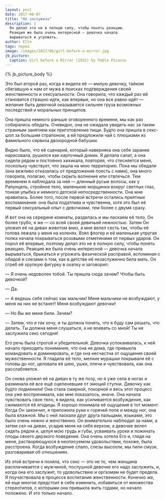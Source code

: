 ```yaml
---
layout: post
date: 2017-06-07
title: "Не заслужила"
description: |
  Он делал это не в полную силу, чтобы понять реакцию.
  Реакция же была очень интересной — девочка начала
  вырываться и угрожать.
author: Elle
tags: порка
image: /images/2017/06/girl-before-a-mirror.jpg
jb_picture:
  caption: Girl before a Mirror (1932) by Pablo Picasso
---
```


{% jb_picture_body %}

Это был второй раз, когда я видела её &mdash; милую девочку, тайком сбегавшую к нам от
мужа в поисках подтверждения своей женственности и сексуальности. Она говорила,
что каждый раз ей становится страшно идти, как впервые, но она все равно идёт &mdash;
желание быть девочкой оказывается сильнее груза возможных последствий и
моральных принципов.

<!--more-->

Она пришла немного раньше оговоренного времени, мы как раз собирались
обедать. Очевидно, она не ожидала увидеть нас за таким странным занятием как
приготовление пищи. Будто она пришла в секс-шоп за большим страпоном, а ей
предложили чай с плюшками из фамильного сервиза двоюродной бабушки.

Видно было, что её сценарий, который наверняка она себе заранее нарисовала,
рушился как карточный домик. Я делала салат, а она сидела рядом и
постоянно хихикала, повторяя, что стесняется меня, поскольку чувствует, что
зашла на мою территорию. Пока мы обедали (она вежливо отказалась от
предложения поесть с нами), она много говорила, полагаю, чтобы скрыть волнение
или отвлечься. Тем временем я наблюдала за ней &mdash; длинный русые волосы, как у
Рапунцель, стройное тело, маленькие морщинки вокруг светлых глаз, тонкая улыбка
и немного детской непосредственности. Она мне нравилась. Более того, после
первой встречи остались приятные воспоминания: она была податлива и чувственна,
хотя это был её первый сексуальный опыт с девочками, тем более с двумя сразу.

И вот она на середине комнаты, разделась и мы ласкаем её тело, Он
более грубо, я же &mdash; со всей своей девичьей нежностью. Затем Он уложил её на
диван животом вниз, а мне велел сесть так, чтобы её голова лежала у меня на
коленях. Взял флогер и её маленькая упругая попка начала покрываться розовыми
отметинами от первых ударов. Он порол её впервые, поэтому делал это не в
полную силу, чтобы понять реакцию. Реакция же была очень интересной &mdash;
девочка начала вырываться, брыкаться и угрожать физической расправой,
вспоминая с обидой и слезами о том, как в детстве её незаслуженно била мать. Он
сгреб её хрупкую фигурку в охапку и заговорил:

&mdash; Я очень недоволен тобой. Ты пришла сюда зачем? Чтобы быть девочкой?

&mdash; Да.

&mdash; А ведешь себя сейчас как мальчик! Меня мальчики не возбуждают,
у меня на них не встанет! Меня возбуждают девочки!

&mdash; Но Вы же меня били. Зачем?

&mdash; Затем, что я так хочу, и ты должна понять, что я буду сам решать, что делать.
Ты должна меня слушаться, а не воевать со мной!
Ты не заслужила секс сегодня!

Его речь была строгой и убедительной. Девочка успокаивалась, к ней начало
приходить понимание, что она не дома, где привыкла командовать и доминировать, и
где она несчастна от ощущения своей мужественности. Я гладила её тело, мелкие
мурашки покрывали её с головы до ног, целовала её шею, ушки, плечи и
чувствовала, как она расслабляется.

Он снова уложил её на диван в ту же позу, но я уже села в ногах и разминала её
все ещё оцепеневшие от эмоций ступни. Девочку как будто подменили! Она
стала смирной, покорной и весь этот процесс она уже воспринимала, как мне
показалось, иначе. Она начала чувствовать свое тело, я видела, как усиливается
возбуждение, как сжимаются её ягодицы. Я хорошо понимала её ощущения в тот
момент. Когда Он закончил, я приложила руки к горячей попе и между ног,
она была влажной. Мы с ней ласкали друг друга пальцами,
языками, это было очень нежно и женственно. Он внимательно наблюдал за нами,
а затем сел на диван, усадив меня на себя верхом, а девочке велел
сидеть рядом и, целуя мою грудь и губы, усваивать уроки и пожинать плоды своего
дерзкого поведения. Она очень хотела Его и, глядя на меня, растворяющуюся в
неописуемом удовольствии, похоже, была расстроена. Когда возбуждение спало,
слезы высохли, мы пили смузи, разговаривая об отношениях.

Из этой встречи я поняла, что секс &mdash; это не то, чем женщина расплачивается с
мужчиной, послушной девочке его надо заслужить, и, когда она его заслужит, то
удовольствию и оргазмам не будет предела. Я поучаствовала в процессе воспитания
женственности. Конечно же, ей еще многое предстоит в себе изменить, избавиться
от множества стереотипов, с которыми она привыкла жить годами, но начало
положено. И это только начало.

